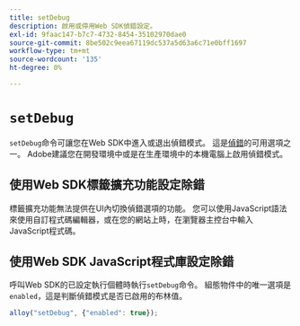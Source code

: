 ```yaml
---
title: setDebug
description: 啟用或停用Web SDK偵錯設定。
exl-id: 9faac147-b7c7-4732-8454-35102970dae0
source-git-commit: 8be502c9eea67119dc537a5d63a6c71e0bff1697
workflow-type: tm+mt
source-wordcount: '135'
ht-degree: 0%

---
```


# `setDebug`

`setDebug`命令可讓您在Web SDK中進入或退出偵錯模式。 這是[偵錯](../use-cases/debugging.md)的可用選項之一。 Adobe建議您在開發環境中或是在生產環境中的本機電腦上啟用偵錯模式。

## 使用Web SDK標籤擴充功能設定除錯

標籤擴充功能無法提供在UI內切換偵錯選項的功能。 您可以使用JavaScript語法來使用自訂程式碼編輯器，或在您的網站上時，在瀏覽器主控台中輸入JavaScript程式碼。

## 使用Web SDK JavaScript程式庫設定除錯

呼叫Web SDK的已設定執行個體時執行`setDebug`命令。 組態物件中的唯一選項是`enabled`，這是判斷偵錯模式是否已啟用的布林值。

```js
alloy("setDebug", {"enabled": true});
```
